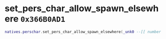 # set_pers_char_allow_spawn_elsewhere `0x366B0AD1`

```lua
natives.perschar.set_pers_char_allow_spawn_elsewhere(_unk0 --[[ number ]], _unk1 --[[ number ]])
```